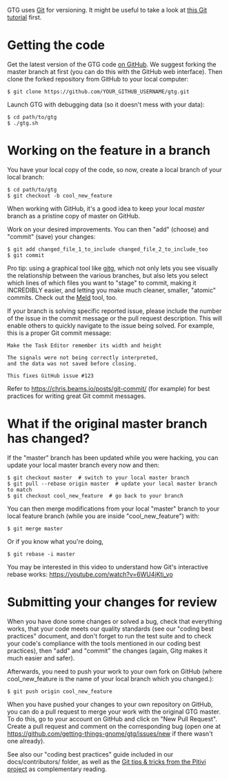 GTG uses [Git](https://git-scm.com) for versioning. It might be useful to take a look at [this Git tutorial](https://learnxinyminutes.com/docs/git/) first.


# Getting the code

Get the latest version of the GTG code [on GitHub](https://github.com/getting-things-gnome/gtg). We suggest forking the master branch at first (you can do this with the GitHub web interface). Then clone the forked repository from GitHub to your local computer:

    $ git clone https://github.com/YOUR_GITHUB_USERNAME/gtg.git

Launch GTG with debugging data (so it doesn't mess with your data):

    $ cd path/to/gtg
    $ ./gtg.sh


# Working on the feature in a branch

You have your local copy of the code, so now, create a local branch of your local branch:

    $ cd path/to/gtg
    $ git checkout -b cool_new_feature

When working with GitHub, it's a good idea to keep your local *master* branch as a pristine copy of master on GitHub.

Work on your desired improvements.
You can then "add" (choose) and "commit" (save) your changes:

    $ git add changed_file_1_to_include changed_file_2_to_include_too
    $ git commit

Pro tip: using a graphical tool like [gitg](https://wiki.gnome.org/Apps/Gitg/), which not only lets you see visually the relationship between the various branches, but also lets you select which lines of which files you want to "stage" to commit, making it INCREDIBLY easier, and letting you make much cleaner, smaller, "atomic" commits. Check out the [Meld](https://wiki.gnome.org/Apps/Meld) tool, too.

If your branch is solving specific reported issue, please include the number of the issue in the commit message or the pull request description. This will enable others to quickly navigate to the issue being solved. For example, this is a proper Git commit message:

    Make the Task Editor remember its width and height
    
    The signals were not being correctly interpreted,
    and the data was not saved before closing.
    
    This fixes GitHub issue #123

Refer to https://chris.beams.io/posts/git-commit/ (for example) for best practices for writing great Git commit messages.


# What if the original master branch has changed?

If the "master" branch has been updated while you were hacking, you can update your local master branch every now and then:

    $ git checkout master  # switch to your local master branch
    $ git pull --rebase origin master  # update your local master branch to match
    $ git checkout cool_new_feature  # go back to your branch

You can then merge modifications from your local "master" branch to your local feature branch (while you are inside "cool_new_feature") with:

    $ git merge master

Or if you know what you're doing,

    $ git rebase -i master

You may be interested in this video to understand how Git's interactive rebase works: https://youtube.com/watch?v=6WU4jKti_vo


# Submitting your changes for review

When you have done some changes or solved a bug, check that everything works, that your code meets our quality standards (see our "coding best practices" document, and don't forget to run the test suite and to check your code's compliance with the tools mentioned in our coding best practices), then "add" and "commit" the changes (again, Gitg makes it much easier and safer).

Afterwards, you need to push your work to your own fork on GitHub (where cool_new_feature is the name of your local branch which you changed.):

    $ git push origin cool_new_feature

When you have pushed your changes to your own repository on GitHub, you can do a pull request to merge your work with the original GTG master. To do this, go to your account on GitHub and click on "New Pull Request". Create a pull request and comment on the corresponding bug (open one at https://github.com/getting-things-gnome/gtg/issues/new if there wasn't one already).

See also our "coding best practices" guide included in our docs/contributors/ folder, as well as the [Git tips & tricks from the Pitivi project](https://gitlab.gnome.org/GNOME/pitivi/-/blob/master/docs/Git.md) as complementary reading.
